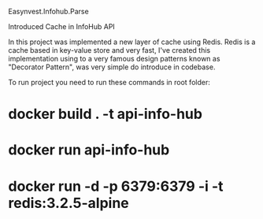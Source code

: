 Easynvest.Infohub.Parse

Introduced Cache in InfoHub API

In this project was implemented a new layer of cache using Redis. Redis is a cache based in key-value store and very fast, I've created this implementation using to a very famous design patterns known as "Decorator Pattern", was very simple do introduce in codebase.

To run project you need to run these commands in root folder:

# docker build . -t api-info-hub

# docker run api-info-hub

# docker run -d -p 6379:6379 -i -t redis:3.2.5-alpine

